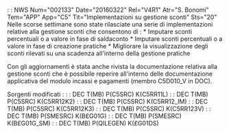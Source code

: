  :  : NWS Num="002133" Date="20160322" Rel="V4R1" Atr="S. Bonomi" Tem="APP" App="C5" Tit="Implementazioni su gestione sconti" Sts="20"
Nelle scorse settimane sono state rilasciate una serie di implementazioni relative alla gestione sconti che consentono di : 
\* Imputare sconti percentuali o a valore in fase di saldaconto
\* Imputare sconti percentuali o a valore in fase di creazione pratiche
\* Migliorare la visualizzazione degli sconti rilevati su una scadenza all'interno della gestione pratiche

Con gli aggiornamenti è stata anche rivista la documentazione relativa alla gestione sconti che è possibile reperire all'interno delle documentazione applicativa del modulo incassi e pagamenti (membro C5D010_V in DOC).

Sorgenti modificati : 
 :  : DEC T(MB) P(C5SRC) K(C5RR11L)
 :  : DEC T(MB) P(C5SRC) K(C5RR12K2)
 :  : DEC T(MB) P(C5SRC) K(C5RR12_IM)
 :  : DEC T(MB) P(C5SRC) K(C5RR12K3)
 :  : DEC T(MB) P(C5SRC) K(C5RR123V)
 :  : DEC T(MB) P(SMESRC) K(B£G01G)
 :  : DEC T(MB) P(SMESRC) K(B£G01G_SM)
 :  : DEC T(MB) P(QILEGEN) K(£G01DS)
